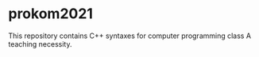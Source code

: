 # prokom2021
This repository contains C++ syntaxes for computer programming class A teaching necessity.
